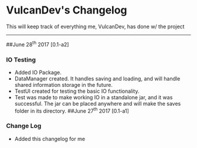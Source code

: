 # VulcanDev's Changelog

This will keep track of everything me, VulcanDev, has done w/ the project

---
##June 28<sup>th</sup> 2017 [0.1-a2]
### IO Testing
* Added IO Package.
* DataManager created. It handles saving and loading, and will handle shared information storage in the future.
* TestUI created for testing the basic IO functionality.
* Test was made to make working IO in a standalone jar, and it was successful. The jar can be placed anywhere and will make the saves folder in its directory.
##June 27<sup>th</sup> 2017 [0.1-a1]
 ### Change Log
 * Added this changelog for me